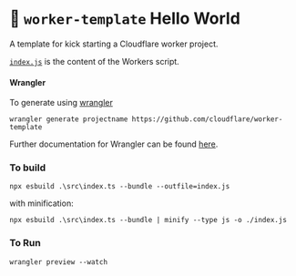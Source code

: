 # 👷 `worker-template` Hello World

A template for kick starting a Cloudflare worker project.

[`index.js`](https://github.com/cloudflare/worker-template/blob/master/index.js) is the content of the Workers script.

#### Wrangler

To generate using [wrangler](https://github.com/cloudflare/wrangler)

```
wrangler generate projectname https://github.com/cloudflare/worker-template
```

Further documentation for Wrangler can be found [here](https://developers.cloudflare.com/workers/tooling/wrangler).


### To build

`npx esbuild .\src\index.ts --bundle --outfile=index.js`

with minification:

`npx esbuild .\src\index.ts --bundle | minify --type js -o ./index.js`

### To Run

```
wrangler preview --watch
```
